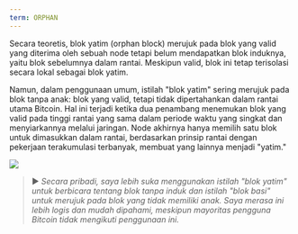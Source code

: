 ```yaml
---
term: ORPHAN
---
```


Secara teoretis, blok yatim (orphan block) merujuk pada blok yang valid yang diterima oleh sebuah node tetapi belum mendapatkan blok induknya, yaitu blok sebelumnya dalam rantai. Meskipun valid, blok ini tetap terisolasi secara lokal sebagai blok yatim.

Namun, dalam penggunaan umum, istilah "blok yatim" sering merujuk pada blok tanpa anak: blok yang valid, tetapi tidak dipertahankan dalam rantai utama Bitcoin. Hal ini terjadi ketika dua penambang menemukan blok yang valid pada tinggi rantai yang sama dalam periode waktu yang singkat dan menyiarkannya melalui jaringan. Node akhirnya hanya memilih satu blok untuk dimasukkan dalam rantai, berdasarkan prinsip rantai dengan pekerjaan terakumulasi terbanyak, membuat yang lainnya menjadi "yatim."

![](../../dictionnaire/assets/9.png)

> ► *Secara pribadi, saya lebih suka menggunakan istilah "blok yatim" untuk berbicara tentang blok tanpa induk dan istilah "blok basi" untuk merujuk pada blok yang tidak memiliki anak. Saya merasa ini lebih logis dan mudah dipahami, meskipun mayoritas pengguna Bitcoin tidak mengikuti penggunaan ini.*